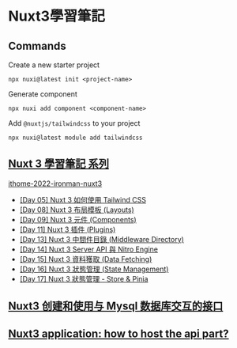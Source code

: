 # Nuxt3學習筆記
## Commands
Create a new starter project
```
npx nuxi@latest init <project-name>
```
Generate component
```
npx nuxi add component <component-name>
```
Add `@nuxtjs/tailwindcss` to your project
```
npx nuxi@latest module add tailwindcss
```
## [Nuxt 3 學習筆記 系列](https://ithelp.ithome.com.tw/users/20152617/ironman/5934)
[ithome-2022-ironman-nuxt3](https://github.com/ryanchien8125/ithome-2022-ironman-nuxt3/tree/day08/nuxt-app-layouts-demo)
- [[Day 05] Nuxt 3 如何使用 Tailwind CSS](https://ithelp.ithome.com.tw/articles/10294705)
- [[Day 08] Nuxt 3 布局模板 (Layouts)](https://ithelp.ithome.com.tw/articles/10296877)
- [[Day 09] Nuxt 3 元件 (Components)](https://ithelp.ithome.com.tw/articles/10297495)
- [[Day 11] Nuxt 3 插件 (Plugins)](https://ithelp.ithome.com.tw/articles/10299002)
- [[Day 13] Nuxt 3 中間件目錄 (Middleware Directory)](https://ithelp.ithome.com.tw/articles/10300290)
- [[Day 14] Nuxt 3 Server API 與 Nitro Engine](https://ithelp.ithome.com.tw/articles/10301197)
- [[Day 15] Nuxt 3 資料獲取 (Data Fetching)](https://ithelp.ithome.com.tw/articles/10301876)
- [[Day 16] Nuxt 3 狀態管理 (State Management)](https://ithelp.ithome.com.tw/articles/10302323)
- [[Day 17] Nuxt 3 狀態管理 - Store & Pinia](https://ithelp.ithome.com.tw/articles/10302381)

## [Nuxt3 创建和使用与 Mysql 数据库交互的接口](https://juejin.cn/post/7427141349483593755)
## [Nuxt3 application: how to host the api part?](https://stackoverflow.com/questions/77618009/nuxt3-application-how-to-host-the-api-part)